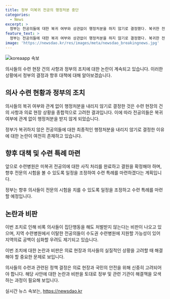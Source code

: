 ```yaml
---
title: 정부 미복귀 전공의 행정처분 중단
categories:
  - News
excerpt: >
  정부는 전공의들에 대한 복귀 여부와 상관없이 행정처분을 하지 않기로 결정했다. 복귀한 전공의와 미복귀 전공의 간의 형평성 논란과 함께, 정부의 일관성 없는 조치에 대한 비판이 나오고 있다. 이에 대해 보건복지부 장관은 수련병원의 건의와 의료 현장 상황을 고려하여 전공의에 대한 행정처분을 중단하기로 결정했다고 밝혔다. 이에 따라 전문의 시험을 치를 수 있는 수련 특례도 마련될 예정이지만, 이로 인해 의료 공백과 집단행동에 대한 비판이 증폭될 우려가 있다.
feature_text: >
  정부는 전공의들에 대한 복귀 여부와 상관없이 행정처분을 하지 않기로 결정했다. 복귀한 전공의와 미복귀 전공의 간의 형평성 논란과 함께, 정부의 일관성 없는 조치에 대한 비판이 나오고 있다. 이에 대해 보건복지부 장관은 수련병원의 건의와 의료 현장 상황을 고려하여 전공의에 대한 행정처분을 중단하기로 결정했다고 밝혔다. 이에 따라 전문의 시험을 치를 수 있는 수련 특례도 마련될 예정이지만, 이로 인해 의료 공백과 집단행동에 대한 비판이 증폭될 우려가 있다.
image: 'https://newsdao.kr/res/images/meta/newsdao_breakingnews.jpg'
---
```


<p><img src="https://newsdao.kr/res/images/meta/newsdao_breakingnews.jpg" alt="koreaapp 속보" /></p>

<p>의사들의 수련 현장 건의 사항과 정부의 조치에 대한 논란이 계속되고 있습니다. 이러한 상황에서 정부의 결정과 향후 대책에 대해 알아보겠습니다. </p>

<h2 data-ke-size="size26">의사 수련 현황과 정부의 조치</h2>

<p>의사들의 복귀 여부와 관계 없이 행정처분을 내리지 않기로 결정한 것은 수련 현장의 건의 사항과 의료 현장 상황을 종합적으로 고려한 결과입니다. 이에 따라 전공의들은 복귀 여부에 관계 없이 행정처분을 받지 않게 되었습니다.</p>

<p data-ke-size="size16">정부가 복귀하지 않은 전공의들에 대한 최종적인 행정처분을 내리지 않기로 결정한 이유에 대한 논란이 여전히 존재하고 있습니다.</p>

<h2 data-ke-size="size26">향후 대책 및 수련 특례 마련</h2>

<p>앞으로 수련병원은 미복귀 전공의에 대한 사직 처리를 완료하고 결원을 확정해야 하며, 향후 전문의 시험을 볼 수 있도록 일정을 조정하여 수련 특례를 마련하겠다는 계획입니다.</p>

<p data-ke-size="size16">정부는 향후 의사들이 전문의 시험을 치를 수 있도록 일정을 조정하고 수련 특례를 마련할 예정입니다.</p>

<h2 data-ke-size="size26">논란과 비판</h2>

<p>이번 조치로 인해 비록 의사들이 집단행동을 해도 처벌받지 않는다는 비판이 나오고 있으며, 지역 수련병원에서 이탈한 전공의들이 수도권 수련병원에 지원할 가능성이 있어 지역의료 공백이 심화할 우려도 제기되고 있습니다.</p>

<p data-ke-size="size16">이번 조치에 대한 논란과 비판은 의료 현장과 의사들의 실질적인 상황을 고려할 때 해결해야 할 중요한 문제로 보입니다.</p>

<p>의사들의 수련과 관련된 정책 결정은 의료 현장과 국민의 안전을 위해 신중히 고려되어야 합니다. 해당 사안에 대한 논란과 비판을 토대로 정부 및 관련 기관이 해결책을 모색하는 과정이 필요해 보입니다.</p>
실시간 뉴스 속보는, <a href="https://newsdao.kr" rel="dofollow">https://newsdao.kr</a>


